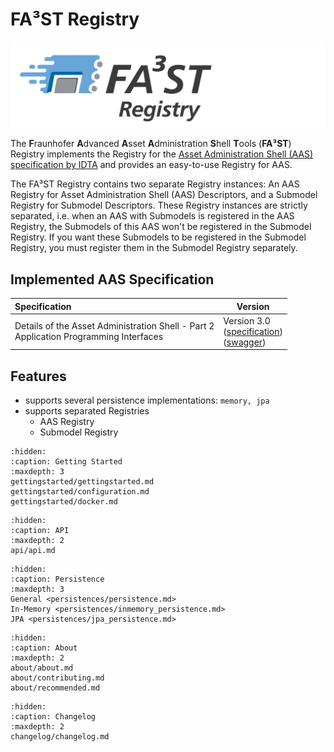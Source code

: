 # FA³ST Registry
![FA³ST Logo Light](./images/Fa3st-Registry_positiv.png "FA³ST Registry Logo")

The **F**raunhofer **A**dvanced **A**sset **A**dministration **S**hell **T**ools (**FA³ST**) Registry implements the Registry for the [Asset Administration Shell (AAS) specification by IDTA](https://industrialdigitaltwin.org/content-hub/downloads) and provides an easy-to-use Registry for AAS.

The FA³ST Registry contains two separate Registry instances: An AAS Registry for Asset Administration Shell (AAS) Descriptors, and a Submodel Registry for Submodel Descriptors. These Registry instances are strictly separated, i.e. when an AAS with Submodels is registered in the AAS Registry, the Submodels of this AAS won't be registered in the Submodel Registry. If you want these Submodels to be registered in the Submodel Registry, you must register them in the Submodel Registry separately.

## Implemented AAS Specification
| Specification | Version |
|:--| -- |
| Details of the Asset Administration Shell - Part 2<br />Application Programming Interfaces | Version 3.0<br />([specification](https://industrialdigitaltwin.org/wp-content/uploads/2023/06/IDTA-01002-3-0_SpecificationAssetAdministrationShell_Part2_API_.pdf))<br />([swagger](https://app.swaggerhub.com/apis/Plattform_i40/Entire-API-Collection/V3.0.1)) |

## Features

-   supports several persistence implementations: `memory, jpa`
-   supports separated Registries
	-   AAS Registry
    -   Submodel Registry

```{toctree}
:hidden:
:caption: Getting Started
:maxdepth: 3
gettingstarted/gettingstarted.md
gettingstarted/configuration.md
gettingstarted/docker.md
```

```{toctree}
:hidden:
:caption: API
:maxdepth: 2
api/api.md
```

```{toctree}
:hidden:
:caption: Persistence
:maxdepth: 3
General <persistences/persistence.md>
In-Memory <persistences/inmemory_persistence.md>
JPA <persistences/jpa_persistence.md>
```

```{toctree}
:hidden:
:caption: About
:maxdepth: 2
about/about.md
about/contributing.md
about/recommended.md
```

```{toctree}
:hidden:
:caption: Changelog
:maxdepth: 2
changelog/changelog.md
```
